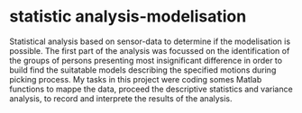 # statistic analysis-modelisation
Statistical analysis based on sensor-data to determine if the modelisation is possible. The first part of the analysis was focussed on the identification of the groups of persons presenting most insignificant difference in order to build find the suitatable models describing the specified motions during picking process. My tasks in this project were coding somes Matlab functions to mappe the data, proceed the descriptive statistics and variance analysis, to record and interprete the results of the analysis.

